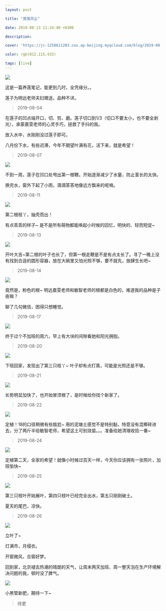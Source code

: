 ```yaml
---
layout: post

title: "莲莲风尘"

date: 2019-08-13 11:24:40 +0300

description:  

cover: 'https://jc-1258611203.cos.ap-beijing.myqcloud.com/blog/2019-08-24-kumiko-shimizu-djXPwvbOD-Y-unsplash.jpg'

color: rgb(012,115,433)

tags: [live]
---
```


![](https://jc-1258611203.cos.ap-beijing.myqcloud.com/blog/2019-08-24-kumiko-shimizu-djXPwvbOD-Y-unsplash.jpg)

这是一篇养莲笔记，能更到几时，全凭缘分。。

莲子为明远老师夫妇赠送，品种不详。



> 2019-08-04

在莲子的凹点端开口，切、剪、磨。莲子切口到1/3（切口不要太小，也不要全剥光），承蒙嘉雯老师的心灵手巧，拯救了手抖的我。

放入水中，水刚刚没过莲子即可。

八月份下水，有些迟滞，今年不期望叶满有花，活下来，就是希望！



> 2019-08-07

![](https://jc-1258611203.cos.ap-beijing.myqcloud.com/blog/2019-08-24-3911566621638_.pic_hd.jpg)

不到一周，莲子在凹口处甩出第一根鞭。开始逐渐减少了水量，防止茎长的太快。

换完水，窗外下起了小雨，滴滴答答地像远方飘来的呢喃。



> 2019-08-11

![](https://jc-1258611203.cos.ap-beijing.myqcloud.com/blog/2019-08-24-3901566621636_.pic_hd-1.jpg)

第二根枝丫，抽壳而出！

有点乖乖的样子~ 是不是所有萌物都能唤起小时候的回忆，明快的、轻而短促~



> 2019-08-13

![](https://jc-1258611203.cos.ap-beijing.myqcloud.com/blog/2019-08-24-3891566621635_.pic_hd.jpg)

开叶大吉~第二根的叶子也长了，但第一根走鞭是不是有点太长了。寻了一晚上没有找到合适的圆形容器，放在大碗里又怕光照不够，要不就先，放肆生长吧~



> 2019-08-14

![](https://jc-1258611203.cos.ap-beijing.myqcloud.com/blog/2019-08-24-3881566621634_.pic_hd.jpg)

竟然是，粉色的根~ 明远嘉雯老师和敏智老师的根都是白色的，难道我的品种是子夜嘛？

聊了几句微信，困得只想睡觉。



> 2019-08-17

![](https://jc-1258611203.cos.ap-beijing.myqcloud.com/blog/2019-08-24-3871566621632_.pic_hd.jpg)

终于过个不加班的周六，早上有大块的间隙看她和阳光拥抱。



> 2019-08-20

![](https://jc-1258611203.cos.ap-beijing.myqcloud.com/blog/2019-08-24-3861566621632_.pic_hd.jpg)

下班回家，发现出了第三只枝丫~ 叶子却有点打蔫，可能是光照还是不够。



> 2019-08-21

![](https://jc-1258611203.cos.ap-beijing.myqcloud.com/blog/2019-08-24-3851566621630_.pic_hd.jpg)

长势明显加快了，也开始冒须根了，是时候给你找个新家了。



> 2019-08-22

![](https://jc-1258611203.cos.ap-beijing.myqcloud.com/blog/2019-08-24-3841566621629_.pic_hd.jpg)

定植！18的口径稍微有些尴尬~ 用的泥塘土感觉不是特别黏，特意没有混椰砖进去，分了两斤半给敏智老师，希望这土可别烧苗。。。准备给她清理收拾一番~



> 2019-08-24

![](https://jc-1258611203.cos.ap-beijing.myqcloud.com/blog/2019-08-24-3831566621628_.pic_hd.jpg)

定植第二天，全家的希望！就像小时候过百天一样，今天你应该拥有一张照片，加班愉快~



> 2019-08-25

![](https://jc-1258611203.cos.ap-beijing.myqcloud.com/blog/2019-08-25-3921566695545_.pic_hd.jpg)

第三只枝叶开始展叶，第四只枝叶已经完全出水，第五只刚刚破土。

夏天的尾巴，凉快。



> 2019-08-26

![](https://jc-1258611203.cos.ap-beijing.myqcloud.com/blog/2019-08-26-3931566830047_.pic_hd.jpg)

立叶了~

灯满市，月侵衣。

开窗微风，合窗好梦。

回到家，北京褪去热潮的晴朗的天气，让周末两天加班、周一整天泡在生产环境解决问题的我，顿时没了脾气。

![](https://jc-1258611203.cos.ap-beijing.myqcloud.com/blog/2019-08-26-3941566830057_.pic_hd.jpg)

小黑管新肥，期待一下~



> 待更



















